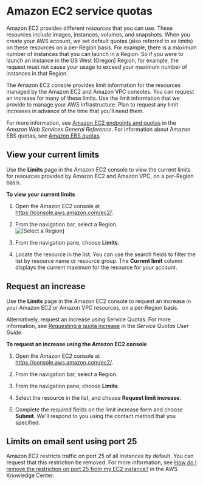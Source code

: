 # Amazon EC2 service quotas<a name="ec2-resource-limits"></a>

Amazon EC2 provides different *resources* that you can use\. These resources include images, instances, volumes, and snapshots\. When you create your AWS account, we set default quotas \(also referred to as limits\) on these resources on a per\-Region basis\. For example, there is a maximum number of instances that you can launch in a Region\. So if you were to launch an instance in the US West \(Oregon\) Region, for example, the request must not cause your usage to exceed your maximum number of instances in that Region\.

The Amazon EC2 console provides limit information for the resources managed by the Amazon EC2 and Amazon VPC consoles\. You can request an increase for many of these limits\. Use the limit information that we provide to manage your AWS infrastructure\. Plan to request any limit increases in advance of the time that you'll need them\.

For more information, see [Amazon EC2 endpoints and quotas](https://docs.aws.amazon.com/general/latest/gr/ec2-service.html) in the *Amazon Web Services General Reference*\. For information about Amazon EBS quotas, see [Amazon EBS quotas](ebs-resource-quotas.md)\.

## View your current limits<a name="view-limits"></a>

Use the **Limits** page in the Amazon EC2 console to view the current limits for resources provided by Amazon EC2 and Amazon VPC, on a per\-Region basis\.

**To view your current limits**

1. Open the Amazon EC2 console at [https://console\.aws\.amazon\.com/ec2/](https://console.aws.amazon.com/ec2/)\.

1. From the navigation bar, select a Region\.  
![\[Select a Region\]](http://docs.aws.amazon.com/AWSEC2/latest/WindowsGuide/images/EC2_select_region.png)

1. From the navigation pane, choose **Limits**\.

1. Locate the resource in the list\. You can use the search fields to filter the list by resource name or resource group\. The **Current limit** column displays the current maximum for the resource for your account\.

## Request an increase<a name="request-increase"></a>

Use the **Limits** page in the Amazon EC2 console to request an increase in your Amazon EC2 or Amazon VPC resources, on a per\-Region basis\.

Alternatively, request an increase using Service Quotas\. For more information, see [Requesting a quota increase](https://docs.aws.amazon.com/servicequotas/latest/userguide/request-quota-increase.html) in the *Service Quotas User Guide*\.

**To request an increase using the Amazon EC2 console**

1. Open the Amazon EC2 console at [https://console\.aws\.amazon\.com/ec2/](https://console.aws.amazon.com/ec2/)\.

1. From the navigation bar, select a Region\.

1. From the navigation pane, choose **Limits**\.

1. Select the resource in the list, and choose **Request limit increase**\.

1. Complete the required fields on the limit increase form and choose **Submit**\. We'll respond to you using the contact method that you specified\.

## Limits on email sent using port 25<a name="port-25-throttle"></a>

Amazon EC2 restricts traffic on port 25 of all instances by default\. You can request that this restriction be removed\. For more information, see [How do I remove the restriction on port 25 from my EC2 instance?](https://aws.amazon.com/premiumsupport/knowledge-center/ec2-port-25-throttle/) in the AWS Knowledge Center\.
